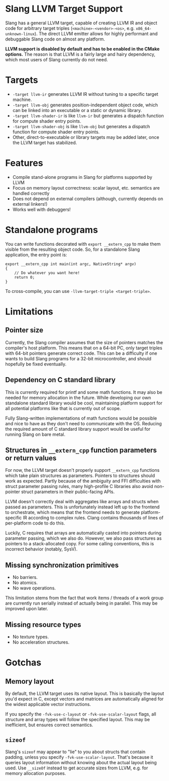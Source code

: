 Slang LLVM Target Support
========================

Slang has a general LLVM target, capable of creating LLVM IR and object code
for arbitrary target triples (`<machine>-<vendor>-<os>`, e.g.
`x86_64-unknown-linux`). The direct LLVM emitter allows for highly performant
and debuggable Slang code on almost any platform.

**LLVM support is disabled by default and has to be enabled in the CMake
options.** The reason is that LLVM is a fairly large and hairy dependency, which
most users of Slang currently do not need.

# Targets

* `-target llvm-ir` generates LLVM IR without tuning to a specific target machine.
* `-target llvm-obj` generates position-independent object code, which can be 
linked into an executable or a static or dynamic library.
* `-target llvm-shader-ir` is like `llvm-ir` but generates a dispatch function for compute shader entry points.
* `-target llvm-shader-obj` is like `llvm-obj` but generates a dispatch function for compute shader entry points.
* Other, direct-to-executable or library targets may be added later, once the
  LLVM target has stabilized.

# Features

* Compile stand-alone programs in Slang for platforms supported by LLVM
* Focus on memory layout correctness: scalar layout, etc. semantics are handled correctly
* Does not depend on external compilers (although, currently depends on external linkers!)
* Works well with debuggers!

# Standalone programs

You can write functions decorated with `export __extern_cpp` to make them visible
from the resulting object code. So, for a standalone Slang application, the entry
point is:

```slang
export __extern_cpp int main(int argc, NativeString* argv)
{
    // Do whatever you want here!
    return 0;
}
```

To cross-compile, you can use `-llvm-target-triple <target-triple>`.

# Limitations

## Pointer size

Currently, the Slang compiler assumes that the size of pointers matches the
compiler's host platform. This means that on a 64-bit PC, only target triples
with 64-bit pointers generate correct code. This can be a difficulty if one
wants to build Slang programs for a 32-bit microcontroller, and should
hopefully be fixed eventually.

## Dependency on C standard library

This is currently required for printf and some math functions. It may also be
needed for memory allocation in the future. While developing our own standalone
standard library would be cool, maintaining platform support for all potential
platforms like that is currently out of scope.

Fully Slang-written implementations of math functions would be possible and
nice to have as they don't need to communicate with the OS. Reducing the
required amount of C standard library support would be useful for running Slang
on bare metal.

## Structures in `__extern_cpp` function parameters or return values

For now, the LLVM target doesn't properly support `__extern_cpp` functions
which take plain structures as parameters. Pointers to structures should work
as expected. Partly because of the ambiguity and FFI difficulties with struct
parameter passing rules, many high-profile C libraries also avoid non-pointer
struct parameters in their public-facing APIs.

LLVM doesn't correctly deal with aggregates like arrays and structs when passed
as parameters. This is unfortunately instead left up to the frontend to
orchestrate, which means that the frontend needs to generate platform-specific
IR according to complex rules. Clang contains thousands of lines of
per-platform code to do this.

Luckily, C requires that arrays are automatically casted into pointers during
parameter passing, which we also do. However, we also pass structures as
pointers to a stack-allocated copy. For some calling conventions, this is
incorrect behavior (notably, SysV).

## Missing synchronization primitives

* No barriers.
* No atomics.
* No wave operations.

This limitation stems from the fact that work items / threads of a work group
are currently run serially instead of actually being in parallel. This may be
improved upon later.

## Missing resource types

* No texture types.
* No acceleration structures.

# Gotchas

## Memory layout

By default, the LLVM target uses its native layout. This is basically the
layout you'd expect in C, except vectors and matrices are automatically aligned
for the widest applicable vector instructions.

If you specify the `-fvk-use-c-layout` or `-fvk-use-scalar-layout` flags,
all structure and array types will follow the specified layout. This may be
inefficient, but ensures correct semantics.

## `sizeof`

Slang's `sizeof` may appear to "lie" to you about structs that contain padding,
unless you specify `-fvk-use-scalar-layout`. That's because it queries layout
information without knowing about the actual layout being used. Use `__sizeOf`
instead to get accurate sizes from LLVM, e.g. for memory allocation purposes.
